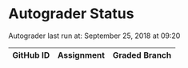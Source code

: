 # Autograder Status
Autograder last run at: September 25, 2018 at 09:20

| GitHub ID | Assignment | Graded Branch |
|-----------|------------|---------------|
